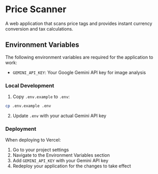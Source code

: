 # Price Scanner

A web application that scans price tags and provides instant currency conversion and tax calculations.

## Environment Variables

The following environment variables are required for the application to work:

- `GEMINI_API_KEY`: Your Google Gemini API key for image analysis

### Local Development

1. Copy `.env.example` to `.env`:
```bash
cp .env.example .env
```

2. Update `.env` with your actual Gemini API key

### Deployment

When deploying to Vercel:

1. Go to your project settings
2. Navigate to the Environment Variables section
3. Add `GEMINI_API_KEY` with your Gemini API key
4. Redeploy your application for the changes to take effect